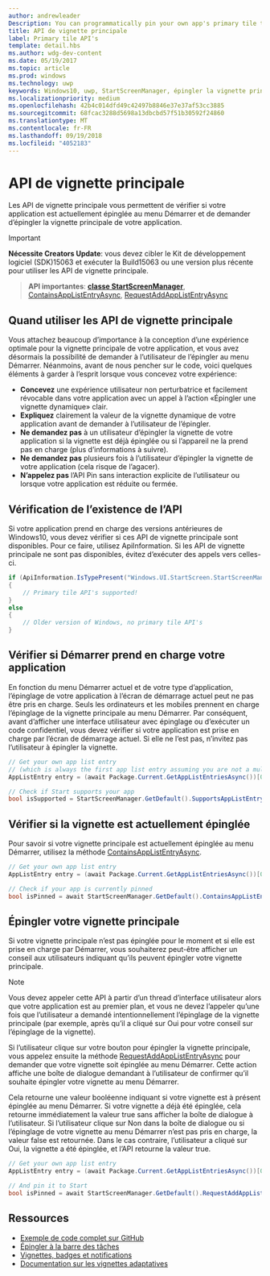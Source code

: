 ```yaml
---
author: andrewleader
Description: You can programmatically pin your own app's primary tile to Start, just like you can pin secondary tiles. And you can check whether it's currently pinned.
title: API de vignette principale
label: Primary tile API's
template: detail.hbs
ms.author: wdg-dev-content
ms.date: 05/19/2017
ms.topic: article
ms.prod: windows
ms.technology: uwp
keywords: Windows10, uwp, StartScreenManager, épingler la vignette principale, API de vignette principale, vérifier si la vignette est épinglée, vignette dynamique
ms.localizationpriority: medium
ms.openlocfilehash: 42b4c014dfd49c42497b8846e37e37af53cc3885
ms.sourcegitcommit: 68fcac3288d5698a13dbcbd57f51b30592f24860
ms.translationtype: MT
ms.contentlocale: fr-FR
ms.lasthandoff: 09/19/2018
ms.locfileid: "4052183"
---
```

# <a name="primary-tile-apis"></a>API de vignette principale
 

Les API de vignette principale vous permettent de vérifier si votre application est actuellement épinglée au menu Démarrer et de demander d’épingler la vignette principale de votre application.

> [!IMPORTANT]
> **Nécessite Creators Update**: vous devez cibler le Kit de développement logiciel (SDK)15063 et exécuter la Build15063 ou une version plus récente pour utiliser les API de vignette principale.

> **API importantes**: [**classe StartScreenManager**](https://docs.microsoft.com/uwp/api/windows.ui.startscreen.startscreenmanager), [ContainsAppListEntryAsync](https://docs.microsoft.com/uwp/api/windows.ui.startscreen.startscreenmanager#Windows_UI_StartScreen_StartScreenManager_ContainsAppListEntryAsync_Windows_ApplicationModel_Core_AppListEntry_), [RequestAddAppListEntryAsync](https://docs.microsoft.com/uwp/api/windows.ui.startscreen.startscreenmanager#Windows_UI_StartScreen_StartScreenManager_RequestAddAppListEntryAsync_Windows_ApplicationModel_Core_AppListEntry_)


## <a name="when-to-use-primary-tile-apis"></a>Quand utiliser les API de vignette principale

Vous attachez beaucoup d’importance à la conception d’une expérience optimale pour la vignette principale de votre application, et vous avez désormais la possibilité de demander à l’utilisateur de l’épingler au menu Démarrer. Néanmoins, avant de nous pencher sur le code, voici quelques éléments à garder à l’esprit lorsque vous concevez votre expérience:

* **Concevez** une expérience utilisateur non perturbatrice et facilement révocable dans votre application avec un appel à l’action «Épingler une vignette dynamique» clair.
* **Expliquez** clairement la valeur de la vignette dynamique de votre application avant de demander à l’utilisateur de l’épingler.
* **Ne demandez pas** à un utilisateur d’épingler la vignette de votre application si la vignette est déjà épinglée ou si l’appareil ne la prend pas en charge (plus d’informations à suivre).
* **Ne demandez pas** plusieurs fois à l’utilisateur d’épingler la vignette de votre application (cela risque de l’agacer).
* **N’appelez pas** l’API Pin sans interaction explicite de l’utilisateur ou lorsque votre application est réduite ou fermée.


## <a name="checking-whether-the-apis-exist"></a>Vérification de l’existence de l’API

Si votre application prend en charge des versions antérieures de Windows10, vous devez vérifier si ces API de vignette principale sont disponibles. Pour ce faire, utilisez ApiInformation. Si les API de vignette principale ne sont pas disponibles, évitez d’exécuter des appels vers celles-ci.

```csharp
if (ApiInformation.IsTypePresent("Windows.UI.StartScreen.StartScreenManager"))
{
    // Primary tile API's supported!
}
else
{
    // Older version of Windows, no primary tile API's
}
```


## <a name="check-if-start-supports-your-app"></a>Vérifier si Démarrer prend en charge votre application

En fonction du menu Démarrer actuel et de votre type d’application, l’épinglage de votre application à l’écran de démarrage actuel peut ne pas être pris en charge. Seuls les ordinateurs et les mobiles prennent en charge l’épinglage de la vignette principale au menu Démarrer. Par conséquent, avant d’afficher une interface utilisateur avec épinglage ou d’exécuter un code confidentiel, vous devez vérifier si votre application est prise en charge par l’écran de démarrage actuel. Si elle ne l’est pas, n’invitez pas l’utilisateur à épingler la vignette.

```csharp
// Get your own app list entry
// (which is always the first app list entry assuming you are not a multi-app package)
AppListEntry entry = (await Package.Current.GetAppListEntriesAsync())[0];

// Check if Start supports your app
bool isSupported = StartScreenManager.GetDefault().SupportsAppListEntry(entry);
```


## <a name="check-whether-youre-currently-pinned"></a>Vérifier si la vignette est actuellement épinglée

Pour savoir si votre vignette principale est actuellement épinglée au menu Démarrer, utilisez la méthode [ContainsAppListEntryAsync](https://docs.microsoft.com/uwp/api/windows.ui.startscreen.startscreenmanager#Windows_UI_StartScreen_StartScreenManager_ContainsAppListEntryAsync_Windows_ApplicationModel_Core_AppListEntry_).

```csharp
// Get your own app list entry
AppListEntry entry = (await Package.Current.GetAppListEntriesAsync())[0];

// Check if your app is currently pinned
bool isPinned = await StartScreenManager.GetDefault().ContainsAppListEntryAsync(entry);
```


##  <a name="pin-your-primary-tile"></a>Épingler votre vignette principale

Si votre vignette principale n’est pas épinglée pour le moment et si elle est prise en charge par Démarrer, vous souhaiterez peut-être afficher un conseil aux utilisateurs indiquant qu’ils peuvent épingler votre vignette principale.

> [!NOTE]
> Vous devez appeler cette API à partir d’un thread d’interface utilisateur alors que votre application est au premier plan, et vous ne devez l’appeler qu’une fois que l’utilisateur a demandé intentionnellement l’épinglage de la vignette principale (par exemple, après qu’il a cliqué sur Oui pour votre conseil sur l’épinglage de la vignette).

Si l’utilisateur clique sur votre bouton pour épingler la vignette principale, vous appelez ensuite la méthode [RequestAddAppListEntryAsync](https://docs.microsoft.com/uwp/api/windows.ui.startscreen.startscreenmanager#Windows_UI_StartScreen_StartScreenManager_RequestAddAppListEntryAsync_Windows_ApplicationModel_Core_AppListEntry_) pour demander que votre vignette soit épinglée au menu Démarrer. Cette action affiche une boîte de dialogue demandant à l’utilisateur de confirmer qu’il souhaite épingler votre vignette au menu Démarrer.

Cela retourne une valeur booléenne indiquant si votre vignette est à présent épinglée au menu Démarrer. Si votre vignette a déjà été épinglée, cela retourne immédiatement la valeur true sans afficher la boîte de dialogue à l’utilisateur. Si l’utilisateur clique sur Non dans la boîte de dialogue ou si l’épinglage de votre vignette au menu Démarrer n’est pas pris en charge, la valeur false est retournée. Dans le cas contraire, l’utilisateur a cliqué sur Oui, la vignette a été épinglée, et l’API retourne la valeur true.

```csharp
// Get your own app list entry
AppListEntry entry = (await Package.Current.GetAppListEntriesAsync())[0];

// And pin it to Start
bool isPinned = await StartScreenManager.GetDefault().RequestAddAppListEntryAsync(entry);
```


## <a name="resources"></a>Ressources

* [Exemple de code complet sur GitHub](https://github.com/WindowsNotifications/quickstart-pin-primary-tile)
* [Épingler à la barre des tâches](../pin-to-taskbar.md)
* [Vignettes, badges et notifications](index.md)
* [Documentation sur les vignettes adaptatives](create-adaptive-tiles.md)
